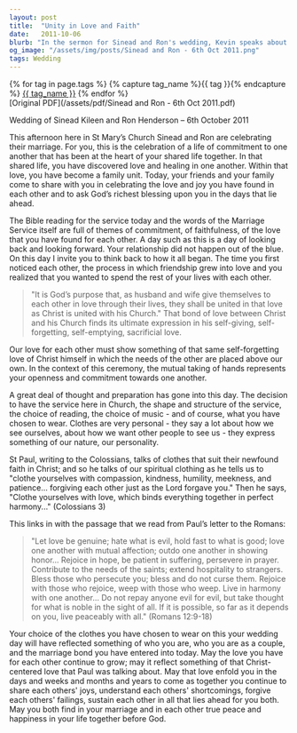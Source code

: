 ```yaml
---
layout: post
title:  "Unity in Love and Faith"
date:   2011-10-06
blurb: "In the sermon for Sinead and Ron's wedding, Kevin speaks about the importance of commitment, faithfulness, and love that mirrors the bond between Christ and his Church. He reflects on the journey of the couple's relationship and the Christian dimension of their union. The sermon also touches on the symbolism of clothing in expressing one's nature and the spiritual attire of compassion, kindness, and love as described by St. Paul."
og_image: "/assets/img/posts/Sinead and Ron - 6th Oct 2011.png"
tags: Wedding
---    
```

<div class="tag-pills">
  {% for tag in page.tags %}
    {% capture tag_name %}{{ tag }}{% endcapture %}
    <a href="{{ site.baseurl }}/tag/{{ tag_name }}" class="tag-pill">{{ tag_name }}</a>
  {% endfor %}
</div>
[Original PDF](/assets/pdf/Sinead and Ron - 6th Oct 2011.pdf)

Wedding of Sinead Kileen and Ron Henderson – 6th October 2011

This afternoon here in St Mary’s Church Sinead and Ron are celebrating their marriage. For you, this is the celebration of a life of commitment to one another that has been at the heart of your shared life together. In that shared life, you have discovered love and healing in one another. Within that love, you have become a family unit. Today, your friends and your family come to share with you in celebrating the love and joy you have found in each other and to ask God’s richest blessing upon you in the days that lie ahead.

The Bible reading for the service today and the words of the Marriage Service itself are full of themes of commitment, of faithfulness, of the love that you have found for each other. A day such as this is a day of looking back and looking forward. Your relationship did not happen out of the blue. On this day I invite you to think back to how it all began. The time you first noticed each other, the process in which friendship grew into love and you realized that you wanted to spend the rest of your lives with each other.

> "It is God’s purpose that, as husband and wife give themselves to each other in love through their lives, they shall be united in that love as Christ is united with his Church." That bond of love between Christ and his Church finds its ultimate expression in his self-giving, self-forgetting, self-emptying, sacrificial love.

Our love for each other must show something of that same self-forgetting love of Christ himself in which the needs of the other are placed above our own. In the context of this ceremony, the mutual taking of hands represents your openness and commitment towards one another.

A great deal of thought and preparation has gone into this day. The decision to have the service here in Church, the shape and structure of the service, the choice of reading, the choice of music - and of course, what you have chosen to wear. Clothes are very personal - they say a lot about how we see ourselves, about how we want other people to see us - they express something of our nature, our personality.

St Paul, writing to the Colossians, talks of clothes that suit their newfound faith in Christ; and so he talks of our spiritual clothing as he tells us to "clothe yourselves with compassion, kindness, humility, meekness, and patience... forgiving each other just as the Lord forgave you." Then he says, "Clothe yourselves with love, which binds everything together in perfect harmony..." (Colossians 3)

This links in with the passage that we read from Paul’s letter to the Romans:

> "Let love be genuine; hate what is evil, hold fast to what is good; love one another with mutual affection; outdo one another in showing honor... Rejoice in hope, be patient in suffering, persevere in prayer. Contribute to the needs of the saints; extend hospitality to strangers. Bless those who persecute you; bless and do not curse them. Rejoice with those who rejoice, weep with those who weep. Live in harmony with one another... Do not repay anyone evil for evil, but take thought for what is noble in the sight of all. If it is possible, so far as it depends on you, live peaceably with all." (Romans 12:9-18)

Your choice of the clothes you have chosen to wear on this your wedding day will have reflected something of who you are, who you are as a couple, and the marriage bond you have entered into today. May the love you have for each other continue to grow; may it reflect something of that Christ-centered love that Paul was talking about. May that love enfold you in the days and weeks and months and years to come as together you continue to share each others' joys, understand each others' shortcomings, forgive each others' failings, sustain each other in all that lies ahead for you both. May you both find in your marriage and in each other true peace and happiness in your life together before God.
